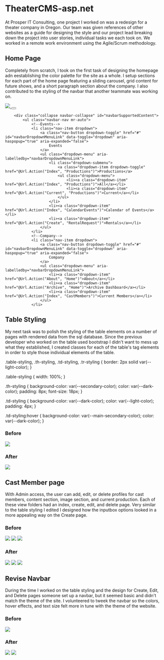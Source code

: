 # TheaterCMS-asp.net

At Prosper IT Consulting, one project I worked on was a redesign for a theater company in Oregon. Our team was given references of other websites as a guide for designing the 
style and our project lead breaking down the project into user stories, individual tasks we each took on. We worked in a remote work environment using the Agile/Scrum 
methodology.

## Home Page

Completely from scratch, I took on the first task of designing the homepage adn eestablishing the color palette for the site as a whole. I setup sections for each part of the
home page featuring a sliding carousel, grid content for future shows, and a short paragraph section about the company. I also contributed to the styling of the navbar that 
another teammate was working on.



  <nav class="palette-navbar navbar fixed-top navbar-expand-lg navbar-light" id="menu">
        <a class="navbar-brand palette-navbar-header" href="@Url.Action("Index", "Home")">
            <img class="logoImg" src="~/Content/Images/cropped-logo.png" id="logo" />
        </a>
        <!--Drop down menu button -->
        <button class="navbar-toggler bg-light" type="button" data-toggle="collapse" data-target="#navbarSupportedContent" aria-controls="navbarSupportedContent" aria-expanded="false" aria-label="Toggle navigation">
            <span class="navbar-toggler-icon"></span>
        </button>

        <div class="collapse navbar-collapse" id="navbarSupportedContent">
            <ul class="navbar-nav mr-auto">
                <!--Events-->
                <li class="nav-item dropdown">
                    <a class="nav-button dropdown-toggle" href="#" id="navbarDropdownMenuLink" data-toggle="dropdown" aria-haspopup="true" aria-expanded="false">
                        Events
                    </a>
                    <ul class="dropdown-menu" aria-labelledby="navbarDropdownMenuLink">
                        <li class="dropdown-submenu">
                            <a class="dropdown-item dropdown-toggle" href="@Url.Action("Index", "Productions")">Productions</a>
                            <ul class="dropdown-menu">
                                <li><a class="dropdown-item" href="@Url.Action("Index", "Productions")">All</a></li>
                                <li><a class="dropdown-item" href="@Url.Action("Current", "Productions")">Current</a></li>
                            </ul>
                        </li>
                        <li><a class="dropdown-item" href="@Url.Action("Index", "CalendarEvents")">Calendar of Events</a></li>
                        <li><a class="dropdown-item" href="@Url.Action("Create", "RentalRequest")">Rentals</a></li>
                    </ul>
                </li>
                <!--Company-->
                <li class="nav-item dropdown">
                    <a class="nav-button dropdown-toggle" href="#" id="navbarDropdownMenuLink" data-toggle="dropdown" aria-haspopup="true" aria-expanded="false">
                        Company
                    </a>
                    <ul class="dropdown-menu" aria-labelledby="navbarDropdownMenuLink">
                        <li><a class="dropdown-item" href="@Url.Action("About", "Home")">About</a></li>
                        <li><a class="dropdown-item" href="@Url.Action("Archive", "Home")">Archive Dashboard</a></li>
                        <li><a class="dropdown-item" href="@Url.Action("Index", "CastMembers")">Current Members</a></li>
                    </ul>
                </li>

## Table Styling

My next task was to polish the styling of the table elements on a number of pages with rendered data from the sql database. Since the previous developer who worked on the table
used bootstrap I didn't want to mess up what they established, I created classes for each of the table's tag elements in order to style those individual elements of the table.

  .table-styling, .th-styling, .td-styling, .tr-styling {
      border: 2px solid var(--light-color);
  }

  .table-styling {
      width: 100%;
  }

  .th-styling {
      background-color: var(--secondary-color);
      color: var(--dark-color);
      padding: 8px;
      font-size: 18px;
  }

  .td-styling {
      background-color: var(--dark-color);
      color: var(--light-color);
      padding: 4px;
  }

  .td-styling:hover {
      background-color: var(--main-secondary-color);
      color: var(--dark-color);
  }

### Before
![](https://github.com/MarkMadness/FrontEnd/blob/master/TheaterCMS/03_Before.jpg)

### After
![](https://github.com/MarkMadness/FrontEnd/blob/master/TheaterCMS/03_After.jpg)


## Cast Member page
With Admin access, the user can add, edit, or delete profiles for cast members, content section, image section, and current production. Each of these view folders had an index, create, edit, 
and delete page. Very similar to the table styling I edited I designed how the inputbox options looked in a more appealing way on the Create page. 

### Before
![](https://github.com/MarkMadness/FrontEnd/blob/master/TheaterCMS/04_ContentSection_Create_Before.jpg)
![](https://github.com/MarkMadness/FrontEnd/blob/master/TheaterCMS/04_ContentSection_Edit_Before.jpg)
![](https://github.com/MarkMadness/FrontEnd/blob/master/TheaterCMS/04_DisplayInfo_Create_Before.jpg)

### After
![](https://github.com/MarkMadness/FrontEnd/blob/master/TheaterCMS/04_ContentSection_Create_After.jpg)
![](https://github.com/MarkMadness/FrontEnd/blob/master/TheaterCMS/04_ContentSection_Edit_After.jpg)
![](https://github.com/MarkMadness/FrontEnd/blob/master/TheaterCMS/04_DisplayInfo_Create_After.jpg)


## Revise Navbar
During the time I worked on the table styling and the design for Create, Edit, and Delete pages someone set up a navbar, but it seemed basic and didn't match the theme of the 
site. I volunteered to tweek the navbar so the colors, hover effects, and text size felt more in tune with the theme of the website.

### Before
![](https://github.com/MarkMadness/FrontEnd/blob/master/TheaterCMS/Before_Navbar.jpg)

### After
![](https://github.com/MarkMadness/FrontEnd/blob/master/TheaterCMS/After_Navbar_1.jpg)
![](https://github.com/MarkMadness/FrontEnd/blob/master/TheaterCMS/After_Navbar_2.jpg)


 
